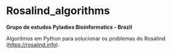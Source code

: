 # Rosalind_algorithms

**Grupo de estudos Pyladies Bioinformatics - Brazil**

Algoritmos em Python para solucionar os problemas do Rosalind (https://rosalind.info). 
